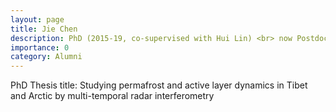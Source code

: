 ```yaml
---
layout: page
title: Jie Chen
description: PhD (2015-19, co-supervised with Hui Lin) <br> now Postdoc at University of Alaska Fairbanks
importance: 0
category: Alumni
---
```

PhD Thesis title: Studying permafrost and active layer dynamics in Tibet and Arctic by multi-temporal radar interferometry
